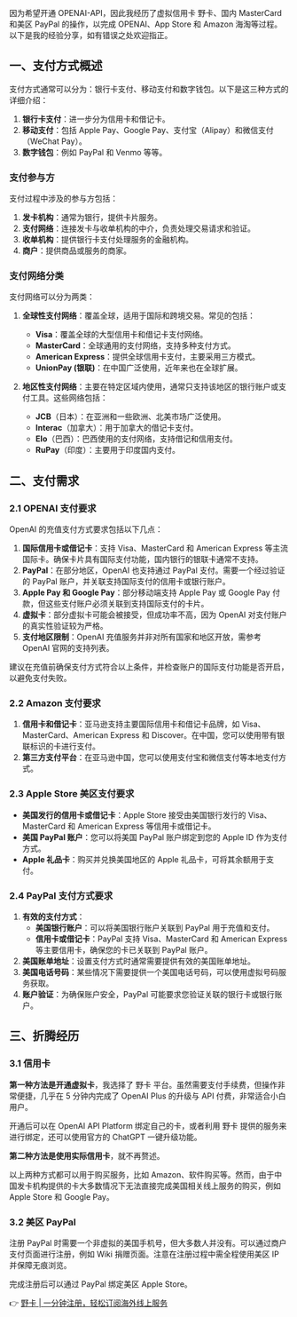 因为希望开通 OPENAI-API，因此我经历了虚拟信用卡 野卡、国内 MasterCard 和美区 PayPal 的操作，以完成 OPENAI、App Store 和 Amazon 海淘等过程。以下是我的经验分享，如有错误之处欢迎指正。

## 一、支付方式概述

支付方式通常可以分为：银行卡支付、移动支付和数字钱包。以下是这三种方式的详细介绍：

1. **银行卡支付**：进一步分为信用卡和借记卡。
2. **移动支付**：包括 Apple Pay、Google Pay、支付宝（Alipay）和微信支付（WeChat Pay）。
3. **数字钱包**：例如 PayPal 和 Venmo 等等。

### 支付参与方

支付过程中涉及的参与方包括：

1. **发卡机构**：通常为银行，提供卡片服务。
2. **支付网络**：连接发卡与收单机构的中介，负责处理交易请求和验证。
3. **收单机构**：提供银行卡支付处理服务的金融机构。
4. **商户**：提供商品或服务的商家。

### 支付网络分类

支付网络可以分为两类：

1. **全球性支付网络**：覆盖全球，适用于国际和跨境交易。常见的包括：
   - **Visa**：覆盖全球的大型信用卡和借记卡支付网络。
   - **MasterCard**：全球通用的支付网络，支持多种支付方式。
   - **American Express**：提供全球信用卡支付，主要采用三方模式。
   - **UnionPay (银联)**：在中国广泛使用，近年来也在全球扩展。

2. **地区性支付网络**：主要在特定区域内使用，通常只支持该地区的银行账户或支付工具。这些网络包括：
   - **JCB**（日本）：在亚洲和一些欧洲、北美市场广泛使用。
   - **Interac**（加拿大）：用于加拿大的借记卡支付。
   - **Elo**（巴西）：巴西使用的支付网络，支持借记和信用支付。
   - **RuPay**（印度）：主要用于印度国内支付。

## 二、支付需求

### 2.1 OPENAI 支付要求

OpenAI 的充值支付方式要求包括以下几点：

1. **国际信用卡或借记卡**：支持 Visa、MasterCard 和 American Express 等主流国际卡。确保卡片具有国际支付功能，国内银行的银联卡通常不支持。
2. **PayPal**：在部分地区，OpenAI 也支持通过 PayPal 支付。需要一个经过验证的 PayPal 账户，并关联支持国际支付的信用卡或银行账户。
3. **Apple Pay 和 Google Pay**：部分移动端支持 Apple Pay 或 Google Pay 付款，但这些支付账户必须关联到支持国际支付的卡片。
4. **虚拟卡**：部分虚拟卡可能会被接受，但成功率不高，因为 OpenAI 对支付账户的真实性验证较为严格。
5. **支付地区限制**：OpenAI 充值服务并非对所有国家和地区开放，需参考 OpenAI 官网的支持列表。

建议在充值前确保支付方式符合以上条件，并检查账户的国际支付功能是否开启，以避免支付失败。

### 2.2 Amazon 支付要求

1. **信用卡和借记卡**：亚马逊支持主要国际信用卡和借记卡品牌，如 Visa、MasterCard、American Express 和 Discover。在中国，您可以使用带有银联标识的卡进行支付。
2. **第三方支付平台**：在亚马逊中国，您可以使用支付宝和微信支付等本地支付方式。

### 2.3 Apple Store 美区支付要求

- **美国发行的信用卡或借记卡**：Apple Store 接受由美国银行发行的 Visa、MasterCard 和 American Express 等信用卡或借记卡。
- **美国 PayPal 账户**：您可以将美国 PayPal 账户绑定到您的 Apple ID 作为支付方式。
- **Apple 礼品卡**：购买并兑换美国地区的 Apple 礼品卡，可将其余额用于支付。

### 2.4 PayPal 支付方式要求

1. **有效的支付方式**：
   - **美国银行账户**：可以将美国银行账户关联到 PayPal 用于充值和支付。
   - **信用卡或借记卡**：PayPal 支持 Visa、MasterCard 和 American Express 等主要信用卡，确保您的卡已关联到 PayPal 账户。
2. **美国账单地址**：设置支付方式时通常需要提供有效的美国账单地址。
3. **美国电话号码**：某些情况下需要提供一个美国电话号码，可以使用虚拟号码服务获取。
4. **账户验证**：为确保账户安全，PayPal 可能要求您验证关联的银行卡或银行账户。

## 三、折腾经历

### 3.1 信用卡

**第一种方法是开通虚拟卡**，我选择了 野卡 平台。虽然需要支付手续费，但操作非常便捷，几乎在 5 分钟内完成了 OpenAI Plus 的升级与 API 付费，非常适合小白用户。

开通后可以在 OpenAI API Platform 绑定自己的卡，或者利用 野卡 提供的服务来进行绑定，还可以使用官方的 ChatGPT 一键升级功能。

**第二种方法是使用实际信用卡**，就不再赘述。

以上两种方式都可以用于购买服务，比如 Amazon、软件购买等。然而，由于中国发卡机构提供的卡大多数情况下无法直接完成美国相关线上服务的购买，例如 Apple Store 和 Google Pay。

### 3.2 美区 PayPal

注册 PayPal 时需要一个非虚拟的美国手机号，但大多数人并没有。可以通过商户支付页面进行注册，例如 Wiki 捐赠页面。注意在注册过程中需全程使用美区 IP 并保障无痕浏览。

完成注册后可以通过 PayPal 绑定美区 Apple Store。

👉 [野卡 | 一分钟注册，轻松订阅海外线上服务](https://bit.ly/bewildcard)